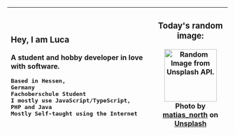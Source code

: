 | <div align="left"><h3>Hey, I am Luca</h3> <p>A student and hobby developer in love with software.</p> <pre>Based in Hessen, Germany<br>Fachoberschule Student<br>I mostly use JavaScript/TypeScript, PHP and Java<br>Mostly Self-taught using the Internet</pre></div> | <div align="center"><h3>Today's random image:</h3><img height="120" src="https://images.unsplash.com/photo-1698443357916-b2a72ceddd9b?crop=entropy&cs=tinysrgb&fit=max&fm=jpg&ixid=M3w1MjU4Njl8MHwxfHJhbmRvbXx8fHx8fHx8fDE2OTk3NDgwMDZ8&ixlib=rb-4.0.3&q=80&w=1080" alt="Random Image from Unsplash API."><br>Photo by <a href="https://unsplash.com/@matias_north?utm_source=github.com/elderguardian&amp;utm_medium=referral" target="_blank_" rel="noreferrer noopener">matias_north</a> on <a href="https://unsplash.com/photos/a-body-of-water-surrounded-by-trees-D4HBCk2SkHc" target="_blank" rel="noreferrer noopene">Unsplash</a></div><br> |
|---|---|
